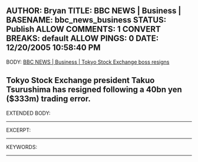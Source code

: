 AUTHOR: Bryan
TITLE: BBC NEWS | Business |
BASENAME: bbc_news_business
STATUS: Publish
ALLOW COMMENTS: 1
CONVERT BREAKS: __default__
ALLOW PINGS: 0
DATE: 12/20/2005 10:58:40 PM
-----
BODY:
<a title="BBC NEWS | Business | Tokyo Stock Exchange boss resigns" href="http://news.bbc.co.uk/1/hi/business/4544446.stm">BBC NEWS | Business | Tokyo Stock Exchange boss resigns</a>

Tokyo Stock Exchange president Takuo Tsurushima has resigned following a 40bn yen ($333m) trading error.
-----
EXTENDED BODY:

-----
EXCERPT:

-----
KEYWORDS:

-----


